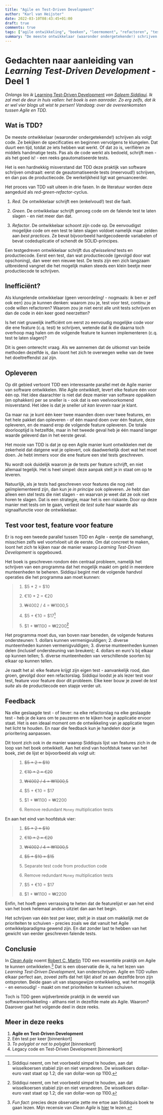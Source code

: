 ```yaml
---
title: "Agile en Test-Driven Development"
author: "Karl van Heijster"
date: 2022-03-10T08:43:45+01:00
draft: true
comments: true
tags: ["agile ontwikkeling", "boeken", "leermoment", "refactoren", "test-driven development", "testen", "unit tests"]
summary: "De meeste ontwikkelaar (waaronder ondergetekende!) schrijven als volgt code. Ze bekijken de specificaties en beginnen vervolgens te klungelen. Dat duurt een tijd, totdat ze iets hebben wat werkt. Of dat zo is, verifiëren ze middels handmatige tests. Pas als de code werkt als bedoeld, schrijft men - als het goed is! - een reeks geautomatiseerde tests. Het is een hardnekkig misverstand dat TDD deze praktijk van software schrijven omdraait: eerst de geautomatiseerde tests (meervoud!) schrijven, en dan pas de productiecode. De werkelijkheid ligt wat genuanceerder."
---
```


# Gedachten naar aanleiding van *Learning Test-Driven Development* - Deel 1


*Onlangs las ik* [Learning Test-Driven Development](https://www.oreilly.com/library/view/learning-test-driven-development/9781098106461/) *van [Saleem Siddiqui](https://www.linkedin.com/in/ssiddiqui/). Ik zal met de deur in huis vallen: het boek is een aanrader. Zo erg zelfs, dat ik er wel vier blogs uit wist te persen! Vandaag: over de overeenkomsten tussen Agile en TDD.*


## Wat is TDD?


De meeste ontwikkelaar (waaronder ondergetekende!) schrijven als volgt code. Ze bekijken de specificaties en beginnen vervolgens te klungelen. Dat duurt een tijd, totdat ze iets hebben wat werkt. Of dat zo is, verifiëren ze middels handmatige tests. Pas als de code werkt als bedoeld, schrijft men - als het goed is! - een reeks geautomatiseerde tests.


Het is een hardnekkig misverstand dat TDD deze praktijk van software schrijven omdraait: eerst de geautomatiseerde tests (meervoud!) schrijven, en dan pas de productiecode. De werkelijkheid ligt wat genuanceerder. 


Het proces van TDD valt uiteen in drie fasen. In de literatuur worden deze aangeduid als *red-green-refactor*-cyclus.


1. *Red*. De ontwikkelaar schrijft een (enkelvoud!) test die faalt.


2. *Green*. De ontwikkelaar schrijft genoeg code om de falende test te laten slagen - en niet meer dan dat.


3. *Refactor*. De ontwikkelaar schoont zijn code op. De eenvoudigst mogelijke code om een test te laten slagen voldoet namelijk maar zelden aan *best practices*. Ze bevat bijvoorbeeld hardgecodeerde variabelen of bevat codeduplicatie of schendt de SOLID-principes.


Een testgedreven ontwikkelaar schrijft dus *afwisselend* tests en productiecode. Eerst een test, dan wat productiecode (gevolgd door wat opschoning), dan weer een nieuwe test. De tests zijn een zich langzaam uitbreidend vangnet die het mogelijk maken steeds een klein beetje meer productiecode te schrijven.


## Inefficiënt?


Als klungelende ontwikkelaar (geen veroordeling! - nogmaals: ik ben er zelf ook een) zou je kunnen denken: waarom zou je, test voor test, continu je code willen refactoren? Waarom zou je niet eerst alle unit tests schrijven en dan de code in één keer goed neerzetten? 


Is het niet gruwelijk inefficiënt om eerst zo eenvoudig mogelijke code voor die ene feature (c.q. test) te schrijven, wetende dat ik die daarna toch overhoop mag halen om de volgende feature te kunnen implementeren (c.q. test te laten slagen)?


Dit is geen onterecht vraag. Als we aannemen dat de uitkomst van beide methoden dezelfde is, dan loont het zich te overwegen welke van de twee het doeltreffendst zal zijn. 


## Opleveren


Op dit gebied vertoont TDD een interessante parallel met de Agile manier van software ontwikkelen. Wie Agile ontwikkelt, levert elke feature één voor één op. Het idee daarachter is niet dat deze manier van software oppakken (en ophakken) per se sneller is - ook dat is een veelvoorkomend misverstand. Het idee is dat je sneller *uit kan leveren* naar je klant. 


Ga maar na: je kunt één keer twee maanden doen over twee features, en het hele pakket dan opleveren - of één maand doen over één feature, deze opleveren, en de maand erop de volgende feature opleveren. De totale doorlooptijd is hetzelfde, maar in het tweede geval heb je één maand langer waarde geleverd dan in het eerste geval.


Het mooie van TDD is dat je op een Agile manier kunt ontwikkelen met de zekerheid dat datgene wat je oplevert, ook daadwerkelijk doet wat het moet doen. Je hebt immers voor die ene feature een stel tests geschreven.


Nu wordt ook duidelijk waarom je de tests per feature schrijft, en niet allemaal tegelijk. Het is heel simpel: deze aanpak stelt je in staat om op te leveren. 


Natuurlijk, als je tests had geschreven voor features die nog niet geïmplementeerd zijn, dan kun je *in principe* ook opleveren. Je hebt dan alleen een stel tests die niet slagen - en waarvan je weet dat ze ook niet horen te slagen. Dat is een strategie, maar het is een riskante. Door op deze manier met tests om te gaan, verliest de *test suite* haar waarde als signaalfunctie voor de ontwikkelaar.


## Test voor test, feature voor feature


Er is nog een tweede parallel tussen TDD en Agile - eentje die samehangt, misschien zelfs wel voortvloeit uit de eerste. Om dat concreet te maken, loont het zich te kijken naar de manier waarop *Learning Test-Driven Development* is opgebouwd.


Het boek is geschreven rondom één centraal probleem, namelijk het schrijven van een programma dat het mogelijk maakt om geld in meerdere munteenheden te beheren. Siddiqui begint met de volgende handvol operaties die het programma aan moet kunnen:


> 1. $5 * 2 = $10
>
> 2. €10 * 2 = €20
>
> 3. ₩4002 / 4 = ₩1000,5
>
> 4. $5 + €10 = $17[^1]
>
> 5. $1 + ₩1100 = ₩2200[^1]


Het programma moet dus, van boven naar beneden, de volgende features ondersteunen: 1. dollars kunnen vermenigvuldigen; 2. diverse munteenheden kunnen vermenigvuldigen; 3. diverse munteenheden kunnen delen (inclusief ondersteuning van breuken); 4. dollars en euro's bij elkaar op kunnen tellen; 5. diverse munteenheden van verschillende soorten 
bij elkaar op kunnen tellen.


Je raadt het al: elke feature krijgt zijn eigen test - aanvankelijk rood, dan groen, gevolgd door een refactorslag. Siddiqui loodst je als lezer test voor test, feature voor feature door dit probleem. Elke keer bouw je zowel de *test suite* als de productiecode een stapje verder uit.


## Feedback


Na elke geslaagde test - of liever: na elke refactorslag na elke geslaagde test - heb je de kans om te pauzeren en te kijken hoe je applicatie ervoor staat. Het is een ideaal moment om de ontwikkeling van je applicatie tegen het licht te houden. En naar die feedback kun je handelen door je prioritering aanpassen.


Dit toont zich ook in de manier waarop Siddiquis lijst van features zich in de loop van het boek ontwikkelt. Aan het eind van hoofdstuk twee van het boek, ziet de lijst er bijvoorbeeld als volgt uit:


> 1. ~~$5 * 2 = $10~~
>
> 2. ~~€10 * 2 = €20~~
>
> 3. ~~₩4002 / 4 = ₩1000,5~~
>
> 4. $5 + €10 = $17
>
> 5. $1 + ₩1100 = ₩2200
>
> 6. Remove redundant `Money` multiplication tests


En aan het eind van hoofdstuk vier:


> 1. ~~$5 * 2 = $10~~
>
> 2. ~~€10 * 2 = €20~~
>
> 3. ~~₩4002 / 4 = ₩1000,5~~
>
> 4. ~~$5 + $10 = $15~~
>
> 5. Separate test code from production code
>
> 6. Remove redundant `Money` multiplication tests
>
> 4. $5 + €10 = $17
>
> 7. $1 + ₩1100 = ₩2200


Enfin, het hoeft geen verrassing te heten dat de featurelijst er aan het eind van het boek helemaal anders uitziet dan aan het begin.


Het schrijven van één test per keer, stelt je in staat om makkelijk met de prioriteiten te schuiven - precies zoals we dat vanuit het Agile ontwikkelparadigma gewend zijn. En dat zonder last te hebben van het gewicht van eerder geschreven falende tests.


## Conclusie


In [*Clean Agile*](https://www.vanduurenmedia.nl/EAN/9789463562393/Clean_Agile_Nederlandse_editie) noemt [Robert C. Martin](http://cleancoder.com/products) TDD een essentiële praktijk om Agile te kunnen ontwikkelen.[^2] Dat is een observatie die ik, na het lezen van *Learning Test-Driven Development*, kan onderschrijven. Agile en TDD vullen elkaar perfect aan, zoveel zelfs dat het lijkt alsof ze aan dezelfde bron zijn ontsproten. Beide gaan uit van stapsgewijze ontwikkeling, wat het mogelijk - en eenvoudig! - maakt om met prioriteiten te kunnen schuiven.


Toch is TDD geen wijdverbreide praktijk in de wereld van softwareontwikkeling - althans niet in dezelfde mate als Agile. Waarom? Daarover gaat het volgende deel in deze reeks.


## Meer in deze reeks


1. **Agile en Test-Driven Development**
2. Eén test per keer [binnenkort]
3. *To polyglot or not to polyglot* [binnenkort]
4. Legacy code en Test-Driven Development [binnenkort]


[^1]: Siddiqui neemt, om het voorbeeld simpel te houden, aan dat wisselkoersen stabiel zijn en niet veranderen. De wisselkoers dollar-euro vast staat op 1.2; die van dollar-won op 1100.


[^2]: *Fun fact*: precies deze observatie zette me ertoe aan Siddiquis boek te gaan lezen. Mijn recensie van *Clean Agile* is [hier](/blog/21/11/agile-zijn-niet-agile-doen/) te lezen.
